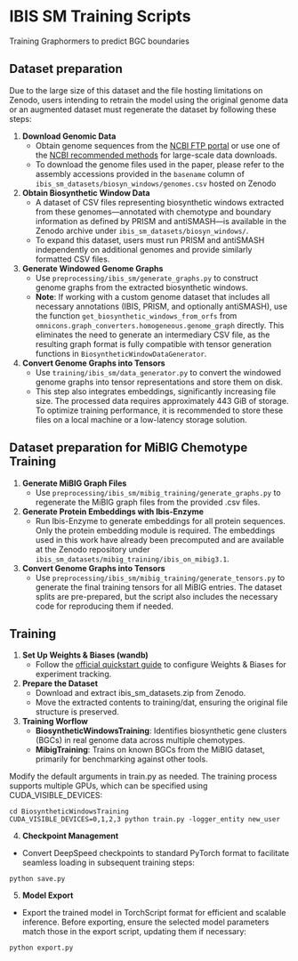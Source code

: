 # IBIS SM Training Scripts
Training Graphormers to predict BGC boundaries

## Dataset preparation
Due to the large size of this dataset and the file hosting limitations on Zenodo, users intending to retrain the model using the original genome data or an augmented dataset must regenerate the dataset by following these steps:

1. **Download Genomic Data**
    - Obtain genome sequences from the [NCBI FTP portal](https://ftp.ncbi.nlm.nih.gov/) or use one of the [NCBI recommended methods](https://www.ncbi.nlm.nih.gov/guide/howto/dwn-records/) for large-scale data downloads.
    - To download the genome files used in the paper, please refer to the assembly accessions provided in the `basename` column of `ibis_sm_datasets/biosyn_windows/genomes.csv` hosted on Zenodo
2. **Obtain Biosynthetic Window Data**
    - A dataset of CSV files representing biosynthetic windows extracted from these genomes—annotated with chemotype and boundary information as defined by PRISM and antiSMASH—is available in the Zenodo archive under `ibis_sm_datasets/biosyn_windows/`.
    - To expand this dataset, users must run PRISM and antiSMASH independently on additional genomes and provide similarly formatted CSV files.
3. **Generate Windowed Genome Graphs**
    - Use  `preprocessing/ibis_sm/generate_graphs.py` to construct genome graphs from the extracted biosynthetic windows.
    - **Note**: If working with a custom genome dataset that includes all necessary annotations (IBIS, PRISM, and optionally antiSMASH), use the function `get_biosynthetic_windows_from_orfs` from `omnicons.graph_converters.homogeneous.genome_graph` directly. This eliminates the need to generate an intermediary CSV file, as the resulting graph format is fully compatible with tensor generation functions in `BiosyntheticWindowDataGenerator`.
4. **Convert Genome Graphs into Tensors**
    - Use `training/ibis_sm/data_generator.py` to convert the windowed genome graphs into tensor representations and store them on disk.
    - This step also integrates embeddings, significantly increasing file size. The processed data requires approximately 443 GiB of storage. To optimize training performance, it is recommended to store these files on a local machine or a low-latency storage solution.

## Dataset preparation for MiBIG Chemotype Training
1. **Generate MiBIG Graph Files**
    - Use `preprocessing/ibis_sm/mibig_training/generate_graphs.py` to regenerate the MiBIG graph files from the provided .csv files.
2. **Generate Protein Embeddings with Ibis-Enzyme**
    - Run Ibis-Enzyme to generate embeddings for all protein sequences. Only the protein embedding module is required. The embeddings used in this work have already been precomputed and are available at the Zenodo repository under      `ibis_sm_datasets/mibig_training/ibis_on_mibig3.1`.
3. **Convert Genome Graphs into Tensors**
    - Use `preprocessing/ibis_sm/mibig_training/generate_tensors.py` to generate the final training tensors for all MiBIG entries. The dataset splits are pre-prepared, but the script also includes the necessary code for reproducing them if needed.

## Training

1. **Set Up Weights & Biases (wandb)**
    - Follow the [official quickstart guide](https://docs.wandb.ai/quickstart/) to configure Weights & Biases for experiment tracking.
2. **Prepare the Dataset**
    - Download and extract ibis_sm_datasets.zip from Zenodo.
    - Move the extracted contents to training/dat, ensuring the original file structure is preserved.
3. **Training Worflow**
    - **BiosyntheticWindowsTraining**: Identifies biosynthetic gene clusters (BGCs) in real genome data across multiple chemotypes.
    - **MibigTraining**: Trains on known BGCs from the MiBIG dataset, primarily for benchmarking against other tools.

Modify the default arguments in train.py as needed. The training process supports multiple GPUs, which can be specified using CUDA_VISIBLE_DEVICES:
```
cd BiosyntheticWindowsTraining
CUDA_VISIBLE_DEVICES=0,1,2,3 python train.py -logger_entity new_user
```
4. **Checkpoint Management**
- Convert DeepSpeed checkpoints to standard PyTorch format to facilitate seamless loading in subsequent training steps:
```
python save.py
```
5. **Model Export**
- Export the trained model in TorchScript format for efficient and scalable inference. Before exporting, ensure the selected model parameters match those in the export script, updating them if necessary:
```
python export.py
```